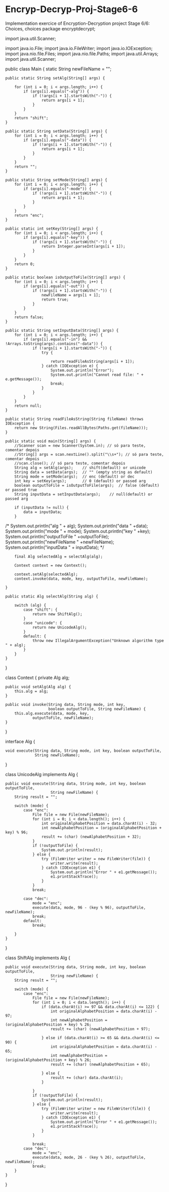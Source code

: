 # Encryp-Decryp-Proj-Stage6-6
Implementation exercice of Encryption-Decryption project Stage 6/6: Choices, choices
package encryptdecrypt;

import java.util.Scanner;

import java.io.File;
import java.io.FileWriter;
import java.io.IOException;
import java.nio.file.Files;
import java.nio.file.Paths;
import java.util.Arrays;
import java.util.Scanner;

public class Main {
    static String newFileName = "";

    public static String setAlg(String[] args) {

        for (int i = 0; i < args.length; i++) {
            if (args[i].equals("-alg")) {
                if (!args[i + 1].startsWith("-")) {
                    return args[i + 1];
                }
            }
        }
        return "shift";
    }

    public static String setData(String[] args) {
        for (int i = 0; i < args.length; i++) {
            if (args[i].equals("-data")) {
                if (!args[i + 1].startsWith("-")) {
                    return args[i + 1];
                }
            }
        }
        return "";
    }

    public static String setMode(String[] args) {
        for (int i = 0; i < args.length; i++) {
            if (args[i].equals("-mode")) {
                if (!args[i + 1].startsWith("-")) {
                    return args[i + 1];
                }
            }
        }
        return "enc";
    }

    public static int setKey(String[] args) {
        for (int i = 0; i < args.length; i++) {
            if (args[i].equals("-key")) {
                if (!args[i + 1].startsWith("-")) {
                    return Integer.parseInt(args[i + 1]);
                }
            }
        }
        return 0;
    }

    public static boolean isOutputToFile(String[] args) {
        for (int i = 0; i < args.length; i++) {
            if (args[i].equals("-out")) {
                if (!args[i + 1].startsWith("-")) {
                    newFileName = args[i + 1];
                    return true;
                }
            }
        }
        return false;
    }

    public static String setInputData(String[] args) {
        for (int i = 0; i < args.length; i++) {
            if (args[i].equals("-in") && !Arrays.toString(args).contains("-data")) {
                if (!args[i + 1].startsWith("-")) {
                    try {

                        return readFileAsString(args[i + 1]);
                    } catch (IOException e) {
                        System.out.println("Error");
                        System.out.println("Cannot read file: " + e.getMessage());
                        break;
                    }
                }
            }
        }
        return null;
    }

    public static String readFileAsString(String fileName) throws IOException {
        return new String(Files.readAllBytes(Paths.get(fileName)));
    }

    public static void main(String[] args) {
        //Scanner scan = new Scanner(System.in); // só para teste, comentar depois
        //String[] args = scan.nextLine().split("\\s+"); // só para teste, comentar depois
        //scan.close(); // só para teste, comentar depois
        String alg = setAlg(args);    // shift(default) or unicode
        String data = setData(args);  // "" (empty string as default)
        String mode = setMode(args);  // enc (default) or dec
        int key = setKey(args);       // 0 (default) or passed arg
        boolean outputToFile = isOutputToFile(args);  // false (default) or passed true
        String inputData = setInputData(args);    // null(default) or passed arg

        if (inputData != null) {
            data = inputData;
        }

/*
        System.out.println("alg " + alg);
        System.out.println("data " +data);
        System.out.println("mode " + mode);
        System.out.println("key " +key);
        System.out.println("outputToFile " +outputToFile);
        System.out.println("newFileName " +newFileName);
        System.out.println("inputData " + inputData);
*/


        final Alg selectedAlg = selectAlg(alg);

        Context context = new Context();

        context.setAlg(selectedAlg);
        context.invoke(data, mode, key, outputToFile, newFileName);

    }

    public static Alg selectAlg(String alg) {

        switch (alg) {
            case "shift": {
                return new ShiftAlg();
            }
            case "unicode": {
                return new UnicodeAlg();
            }
            default: {
                throw new IllegalArgumentException("Unknown algorithm type " + alg);
            }
        }
    }

}

class Context {
    private Alg alg;

    public void setAlg(Alg alg) {
        this.alg = alg;
    }

    public void invoke(String data, String mode, int key,
                       boolean outputToFile, String newFileName) {
        this.alg.execute(data, mode, key,
                outputToFile, newFileName);
    }
}


interface Alg {

    void execute(String data, String mode, int key, boolean outputToFile,
                 String newFileName);

}

class UnicodeAlg implements Alg {

    public void execute(String data, String mode, int key, boolean outputToFile,
                        String newFileName) {
        String result = "";

        switch (mode) {
            case "enc":
                File file = new File(newFileName);
                for (int i = 0; i < data.length(); i++) {
                    int originalAlphabetPosition = data.charAt(i) - 32;
                    int newAlphabetPosition = (originalAlphabetPosition + key) % 96;
                    result += (char) (newAlphabetPosition + 32);
                }
                if (!outputToFile) {
                    System.out.println(result);
                } else {
                    try (FileWriter writer = new FileWriter(file)) {
                        writer.write(result);
                    } catch (IOException e1) {
                        System.out.println("Error " + e1.getMessage());
                        e1.printStackTrace();
                    }
                }
                break;

            case "dec":
                mode = "enc";
                execute(data, mode, 96 - (key % 96), outputToFile, newFileName);
                break;
            default:
                break;

        }
    }
}

class ShiftAlg implements Alg {

    public void execute(String data, String mode, int key, boolean outputToFile,
                        String newFileName) {
        String result = "";

        switch (mode) {
            case "enc":
                File file = new File(newFileName);
                for (int i = 0; i < data.length(); i++) {
                    if (data.charAt(i) >= 97 && data.charAt(i) <= 122) {
                        int originalAlphabetPosition = data.charAt(i) - 97;
                        int newAlphabetPosition = (originalAlphabetPosition + key) % 26;
                        result += (char) (newAlphabetPosition + 97);

                    } else if (data.charAt(i) >= 65 && data.charAt(i) <= 90) {
                        int originalAlphabetPosition = data.charAt(i) - 65;
                        int newAlphabetPosition = (originalAlphabetPosition + key) % 26;
                        result += (char) (newAlphabetPosition + 65);

                    } else {
                        result += (char) data.charAt(i);
                    }

                }
                if (!outputToFile) {
                    System.out.println(result);
                } else {
                    try (FileWriter writer = new FileWriter(file)) {
                        writer.write(result);
                    } catch (IOException e1) {
                        System.out.println("Error " + e1.getMessage());
                        e1.printStackTrace();
                    }
                }

                break;
            case "dec":
                mode = "enc";
                execute(data, mode, 26 - (key % 26), outputToFile, newFileName);
                break;
        }
    }
}
